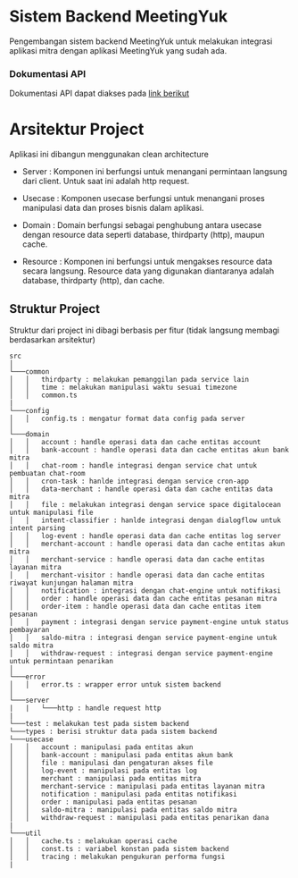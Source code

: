 # Sistem Backend MeetingYuk

Pengembangan sistem backend MeetingYuk untuk melakukan integrasi aplikasi mitra dengan aplikasi MeetingYuk yang sudah ada.

### Dokumentasi API
Dokumentasi API dapat diakses pada [link berikut][dokumentasi_api]

# Arsitektur Project
Aplikasi ini dibangun menggunakan clean architecture
- Server : Komponen ini berfungsi untuk menangani permintaan langsung dari client. Untuk saat ini adalah http request. 

- Usecase : Komponen usecase berfungsi untuk menangani proses manipulasi data dan proses bisnis dalam aplikasi. 

- Domain : Domain berfungsi sebagai penghubung antara usecase dengan resource data seperti database, thirdparty (http), maupun cache. 

- Resource : Komponen ini berfungsi untuk mengakses resource data secara langsung. Resource data yang digunakan diantaranya adalah database, thirdparty (http), dan cache. 

## Struktur Project
Struktur dari project ini dibagi berbasis per fitur (tidak langsung membagi berdasarkan  arsitektur)
```
src
│
└───common
│   │   thirdparty : melakukan pemanggilan pada service lain
│   │   time : melakukan manipulasi waktu sesuai timezone
│   │   common.ts
|   
└───config
│   │   config.ts : mengatur format data config pada server
│  
└───domain
│   │   account : handle operasi data dan cache entitas account
│   │   bank-account : handle operasi data dan cache entitas akun bank mitra
│   │   chat-room : handle integrasi dengan service chat untuk pembuatan chat-room
│   │   cron-task : hanlde integrasi dengan service cron-app
│   │   data-merchant : handle operasi data dan cache entitas data mitra
│   │   file : melakukan integrasi dengan service space digitalocean untuk manipulasi file
│   │   intent-classifier : hanlde integrasi dengan dialogflow untuk intent parsing
│   │   log-event : handle operasi data dan cache entitas log server
│   │   merchant-account : handle operasi data dan cache entitas akun mitra
│   │   merchant-service : handle operasi data dan cache entitas layanan mitra
│   │   merchant-visitor : handle operasi data dan cache entitas riwayat kunjungan halaman mitra
│   │   notification : integrasi dengan chat-engine untuk notifikasi
│   │   order : handle operasi data dan cache entitas pesanan mitra
│   │   order-item : handle operasi data dan cache entitas item pesanan
│   │   payment : integrasi dengan service payment-engine untuk status pembayaran
│   │   saldo-mitra : integrasi dengan service payment-engine untuk saldo mitra
│   │   withdraw-request : integrasi dengan service payment-engine untuk permintaan penarikan
│  
└───error
│   │   error.ts : wrapper error untuk sistem backend
│  
└───server
|   |   └───http : handle request http
|
└───test : melakukan test pada sistem backend
└───types : berisi struktur data pada sistem backend
└───usecase
│   │   account : manipulasi pada entitas akun
│   │   bank-account : manipulasi pada entitas akun bank
│   │   file : manipulasi dan pengaturan akses file
│   │   log-event : manipulasi pada entitas log
│   │   merchant : manipulasi pada entitas mitra
│   │   merchant-service : manipulasi pada entitas layanan mitra
│   │   notification : manipulasi pada entitas notifikasi
│   │   order : manipulasi pada entitas pesanan
│   │   saldo-mitra : manipulasi pada entitas saldo mitra
│   │   withdraw-request : manipulasi pada entitas penarikan dana
|
└───util
│   │   cache.ts : melakukan operasi cache
│   │   const.ts : variabel konstan pada sistem backend
│   │   tracing : melakukan pengukuran performa fungsi
|
```

[dokumentasi_api]: https://documenter.getpostman.com/view/1901554/SzzdE2Bc
